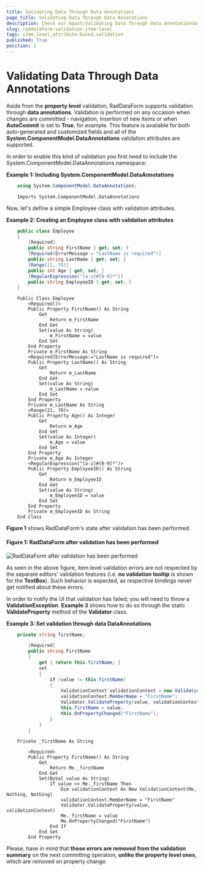 ```yaml
---
title: Validating Data Through Data Annotations
page_title: Validating Data Through Data Annotations
description: Check our &quot;Validating Data Through Data Annotations&quot; documentation article for the RadDataForm {{ site.framework_name }} control.
slug: raddataform-validation-item-level
tags: item,level,attribute-based,validation
published: True
position: 1
---
```


# Validating Data Through Data Annotations

Aside from the __property level__ validation, RadDataForm supports validation through **data annotations**. Validation is performed on any occasion when changes are committed - navigation, insertion of new items or when **AutoCommit** is set to **True**, for example. This feature is available for both auto-generated and customized fields and all of the **System.ComponentModel.DataAnnotations** validation attributes are supported.

In order to enable this kind of validation you first need to include the System.ComponentModel.DataAnnotations namespace:

__Example 1: Including System.ComponentModel.DataAnnotations__

```C#
	using System.ComponentModel.DataAnnotations;
```
```VB.NET
	Imports System.ComponentModel.DataAnnotations
```

Now, let's define a simple Employee class with validation attributes.

__Example 2: Creating an Employee class with validation attributes__

```C#
	public class Employee
	{
	    [Required]
	    public string FirstName { get; set; }
	    [Required(ErrorMessage = "LastName is required")]
	    public string LastName { get; set; }
	    [Range(21, 70)]
	    public int Age { get; set; }
	    [RegularExpression("[a-z]#[0-9]*")]
	    public string EmployeeID { get; set; }
	}
```
```VB.NET
	Public Class Employee
	    <Required()>
	    Public Property FirstName() As String
	        Get
	            Return m_FirstName
	        End Get
	        Set(value As String)
	            m_FirstName = value
	        End Set
	    End Property
	    Private m_FirstName As String
	    <Required(ErrorMessage:="LastName is required")>
	    Public Property LastName() As String
	        Get
	            Return m_LastName
	        End Get
	        Set(value As String)
	            m_LastName = value
	        End Set
	    End Property
	    Private m_LastName As String
	    <Range(21, 70)>
	    Public Property Age() As Integer
	        Get
	            Return m_Age
	        End Get
	        Set(value As Integer)
	            m_Age = value
	        End Set
	    End Property
	    Private m_Age As Integer
	    <RegularExpression("[a-z]#[0-9]*")>
	    Public Property EmployeeID() As String
	        Get
	            Return m_EmployeeID
	        End Get
	        Set(value As String)
	            m_EmployeeID = value
	        End Set
	    End Property
	    Private m_EmployeeID As String
	End Class
```

**Figure 1** shows RadDataForm's state after validation has been performed.

#### __Figure 1: RadDataForm after validation has been performed__

![RadDataForm after validation has been performed](images/raddataform-validation-item-level.png)

As seen in the above figure, item level validation errors are not respected by the separate editors' validation features (i.e. __no validation tooltip__ is shown for the **TextBox**). Such behavior is expected, as respective bindings never get notified about these errors.

In order to notify the UI that validation has failed, you will need to throw a **ValidationException**. **Example 3** shows how to do so through the static **ValidateProperty** method of the **Validator** class.

__Example 3: Set validation through data DataAnnotations__

```C#
	private string firstName;

        [Required]
        public string FirstName
        {
            get { return this.firstName; }
            set
            {
                if (value != this.firstName)
                {
                    ValidationContext validationContext = new ValidationContext(this, null, null);
                    validationContext.MemberName = "FirstName";
                    Validator.ValidateProperty(value, validationContext);
                    this.firstName = value;
                    this.OnPropertyChanged("FirstName");
                }
            }
        }
```
```VB.NET
	Private _firstName As String

        <Required>
        Public Property FirstName() As String
            Get
                Return Me._firstName
            End Get
            Set(ByVal value As String)
                If value <> Me._firstName Then
                    Dim validationContext As New ValidationContext(Me, Nothing, Nothing)
                    validationContext.MemberName = "FirstName"
                    Validator.ValidateProperty(value, validationContext)
                    Me._firstName = value
                    Me.OnPropertyChanged("FirstName")
                End If
            End Set
        End Property
```

Please, have in mind that __those errors are removed from the validation summary__ on the next committing operation, __unlike the property level ones__, which are removed on property change. 
